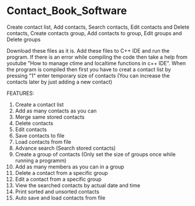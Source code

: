 # Contact_Book_Software
Create contact list, Add contacts, Search contacts, Edit contacts and Delete contacts, Create contacts group, Add contacts to group, Edit groups and Delete groups

Download these files as it is. Add these files to C++ IDE and run the program. If there is an error while compiling the code then take a help from youtube "How to manage ctime and localtime functions in c++ IDE".
When the program is compiled then first you have to creat a contact list by pressing "1" enter temporary size of contacts (You can increase the contacts later by just adding a new contact)

FEATURES:
1. Create a contact list
2. Add as many contacts as you can
3. Merge same stored contacts
4. Delete contacts
5. Edit contacts
6. Save contacts to file
7. Load contacts from file
8. Advance search (Search stored contacts)
9. Create a group of contacts (Only set the size of groups once while running a programm)
10. Add as many members as you can in a group
11. Delete a contact from a specific group
12. Edit a contact from a specific group
13. View the searched contacts by actual date and time
14. Print sorted and unsorted contacts
15. Auto save and load contacts from file
